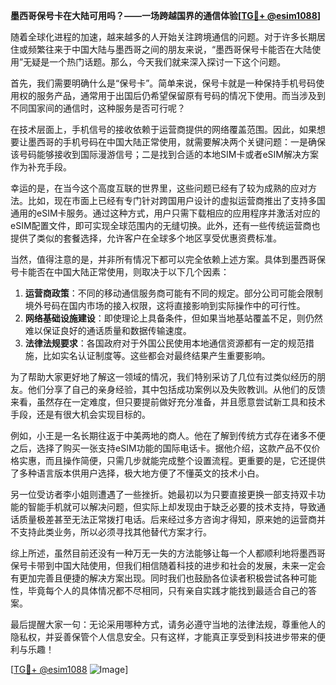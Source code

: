 **墨西哥保号卡在大陆可用吗？——一场跨越国界的通信体验[[TG💪+ @esim1088](https://t.me/s/esim1088)]**

随着全球化进程的加速，越来越多的人开始关注跨境通信的问题。对于许多长期居住或频繁往来于中国大陆与墨西哥之间的朋友来说，“墨西哥保号卡能否在大陆使用”无疑是一个热门话题。那么，今天我们就来深入探讨一下这个问题。

首先，我们需要明确什么是“保号卡”。简单来说，保号卡就是一种保持手机号码使用权的服务产品，通常用于出国后仍希望保留原有号码的情况下使用。而当涉及到不同国家间的通信时，这种服务是否可行呢？

在技术层面上，手机信号的接收依赖于运营商提供的网络覆盖范围。因此，如果想要让墨西哥的手机号码在中国大陆正常使用，就需要解决两个关键问题：一是确保该号码能够接收到国际漫游信号；二是找到合适的本地SIM卡或者eSIM解决方案作为补充手段。

幸运的是，在当今这个高度互联的世界里，这些问题已经有了较为成熟的应对方法。比如，现在市面上已经有专门针对跨国用户设计的虚拟运营商推出了支持多国通用的eSIM卡服务。通过这种方式，用户只需下载相应的应用程序并激活对应的eSIM配置文件，即可实现全球范围内的无缝切换。此外，还有一些传统运营商也提供了类似的套餐选择，允许客户在全球多个地区享受优惠资费标准。

当然，值得注意的是，并非所有情况下都可以完全依赖上述方案。具体到墨西哥保号卡能否在中国大陆正常使用，则取决于以下几个因素：

1. **运营商政策**：不同的移动通信服务商可能有不同的规定。部分公司可能会限制境外号码在国内市场的接入权限，这将直接影响到实际操作中的可行性。
2. **网络基础设施建设**：即使理论上具备条件，但如果当地基站覆盖不足，则仍然难以保证良好的通话质量和数据传输速度。
3. **法律法规要求**：各国政府对于外国公民使用本地通信资源都有一定的规范措施，比如实名认证制度等。这些都会对最终结果产生重要影响。

为了帮助大家更好地了解这一领域的情况，我们特别采访了几位有过类似经历的朋友。他们分享了自己的亲身经验，其中包括成功案例以及失败教训。从他们的反馈来看，虽然存在一定难度，但只要提前做好充分准备，并且愿意尝试新工具和技术手段，还是有很大机会实现目标的。

例如，小王是一名长期往返于中美两地的商人。他在了解到传统方式存在诸多不便之后，选择了购买一张支持eSIM功能的国际电话卡。据他介绍，这款产品不仅价格实惠，而且操作简便，只需几步就能完成整个设置流程。更重要的是，它还提供了多种语言版本供用户选择，极大地方便了不懂英文的技术小白。

另一位受访者李小姐则遭遇了一些挫折。她最初以为只要直接更换一部支持双卡功能的智能手机就可以解决问题，但实际上却发现由于缺乏必要的技术支持，导致通话质量极差甚至无法正常拨打电话。后来经过多方咨询才得知，原来她的运营商并不支持此类业务，所以必须寻找其他替代方案才行。

综上所述，虽然目前还没有一种万无一失的方法能够让每一个人都顺利地将墨西哥保号卡带到中国大陆使用，但我们相信随着科技的进步和社会的发展，未来一定会有更加完善且便捷的解决方案出现。同时我们也鼓励各位读者积极尝试各种可能性，毕竟每个人的具体情况都不尽相同，只有亲自实践才能找到最适合自己的答案。

最后提醒大家一句：无论采用哪种方式，请务必遵守当地的法律法规，尊重他人的隐私权，并妥善保管个人信息安全。只有这样，才能真正享受到科技进步带来的便利与乐趣！

[[TG💪+ @esim1088](https://t.me/s/esim1088) ![Image](https://i.postimg.cc/4NQfJmqS/Snipaste-2025-05-13-00-14-12.png)]
